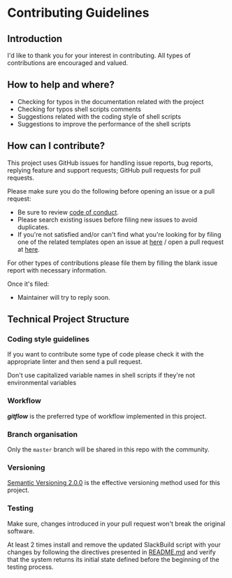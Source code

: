 # Contributing Guidelines

## Introduction

I'd like to thank you for your interest in contributing. All types of contributions
are encouraged and valued.

## How to help and where?

* Checking for typos in the documentation related with the project
* Checking for typos shell scripts comments
* Suggestions related with the coding style of shell scripts
* Suggestions to improve the performance of the shell scripts

## How can I contribute?

This project uses GitHub issues for handling issue reports, bug reports, 
replying feature and support requests; GitHub pull requests for pull requests.

Please make sure you do the following before opening an issue or a pull request:

* Be sure to review [code of conduct](./CODE_OF_CONDUCT.md).
* Please search existing issues before filing new issues to avoid duplicates.
* If you're not satisfied and/or can't find what you're looking for by filing one
  of the related templates open an issue at [here](https://github.com/N-Tek/strikeDipToDdd/issues) / open a pull request at [here](https://github.com/N-Tek/strikeDipToDdd/pulls).

For other types of contributions please file them by filling the blank issue report
with necessary information.

Once it's filed:

* Maintainer will try to reply soon.

## Technical Project Structure
### Coding style guidelines  
If you want to contribute some type of code please check it with the appropriate
linter and then send a pull request.

Don't use capitalized variable names in shell scripts if they're not environmental
variables

### Workflow  
**_gitflow_** is the preferred type of workflow implemented in this project.

### Branch organisation  
Only the `master` branch will be shared in this repo with the community.

### Versioning  
[Semantic Versioning 2.0.0](https://semver.org) is the effective versioning method
used for this project.

### Testing  
Make sure, changes introduced in your pull request won't break the original software.

At least 2 times install and remove the updated SlackBuild script with your changes
by following the directives presented in [README.md](./README.md) and verify that
the system returns its initial state defined before the beginning of the testing
process.
